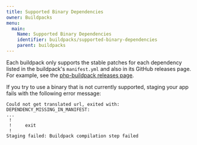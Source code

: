 ```yaml
---
title: Supported Binary Dependencies
owner: Buildpacks
menu:
  main:
    Name: Supported Binary Dependencies
    identifier: buildpacks/supported-binary-dependencies
    parent: buildpacks
---
```




Each buildpack only supports the stable patches for each dependency listed in the buildpack's `manifest.yml` and also in its GitHub releases page.
For example, see the [php-buildpack releases page](https://github.com/cloudfoundry/php-buildpack/releases).

If you try to use a binary that is not currently supported, staging your app fails with the following error message:

```
Could not get translated url, exited with: DEPENDENCY_MISSING_IN_MANIFEST:
...
 !
 !     exit
 !
Staging failed: Buildpack compilation step failed
```
